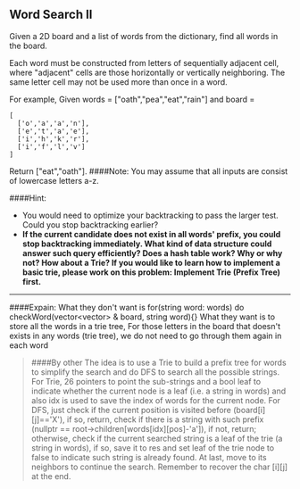 ## Word Search II

Given a 2D board and a list of words from the dictionary, find all words in the board.

Each word must be constructed from letters of sequentially adjacent cell, where "adjacent" cells are those horizontally or vertically neighboring. The same letter cell may not be used more than once in a word.

For example,
Given words = ["oath","pea","eat","rain"] and board =

    [
      ['o','a','a','n'],
      ['e','t','a','e'],
      ['i','h','k','r'],
      ['i','f','l','v']
    ]
Return ["eat","oath"].
####Note:
    You may assume that all inputs are consist of lowercase letters a-z.

####Hint:
- You would need to optimize your backtracking to pass the larger test. Could you stop backtracking earlier?
- <b>If the current candidate does not exist in all words' prefix, you could stop backtracking immediately. 
What kind of data structure could answer such query efficiently? Does a hash table work? 
Why or why not? How about a Trie? If you would like to learn how to implement a basic trie, 
please work on this problem: Implement Trie (Prefix Tree) first.</b>

---
####Expain:
        What they don't want is 
            for(string word: words)
                do checkWord(vector<vector<char>> & board, string word){}
        What they want is to store all the words in a trie tree, 
        For those letters in the board that doesn't exists in any words (trie tree), 
        we do not need to go through them again in each word

>####By other
> The idea is to use a Trie to build a prefix tree for words to simplify the search and do DFS to search all the possible strings. For Trie, 26 pointers to point the sub-strings and a bool leaf to indicate whether the current node is a leaf (i.e. a string in words) and also idx is used to save the index of words for the current node. For DFS, just check if the current position is visited before (board[i][j]=='X'), if so, return, check if there is a string with such prefix (nullptr == root->children[words[idx][pos]-'a']), if not, return; otherwise, check if the current searched string is a leaf of the trie (a string in words), if so, save it to res and set leaf of the trie node to false to indicate such string is already found. At last, move to its neighbors to continue the search. Remember to recover the char [i][j] at the end.


        
